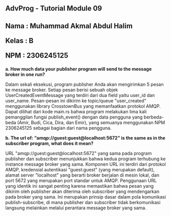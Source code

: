 ## AdvProg - Tutorial Module 09

<h2>

Nama    : Muhammad Akmal Abdul Halim

Kelas   : B

NPM     : 2306245125
</h2>

**a. How much data your publisher program will send to the message broker in one
run?**

Dalam sekali eksekusi, program publisher Anda akan mengirimkan 5 pesan ke message broker. Setiap pesan berisi sebuah objek UserCreatedEventMessage yang terdiri dari dua field yaitu user_id dan user_name. Pesan-pesan ini dikirim ke topic/queue "user_created" menggunakan library CrosstownBus yang memanfaatkan protokol AMQP. Dapat dilihat dari kode main.rs bahwa program melakukan lima kali pemanggilan fungsi publish_event() dengan data pengguna yang berbeda-beda (Amir, Budi, Cica, Dira, dan Emir), yang semuanya menggunakan NPM 2306245125 sebagai bagian dari nama pengguna.

**b. The url of: “amqp://guest:guest@localhost:5672” is the same as in the subscriber
program, what does it mean?**

URL "amqp://guest:guest@localhost:5672" yang sama pada program publisher dan subscriber menunjukkan bahwa kedua program terhubung ke instance message broker yang sama. Komponen URL ini terdiri dari protokol AMQP, kredensial autentikasi "guest:guest" (yang merupakan default), alamat server "localhost" yang berarti broker berjalan di mesin lokal, dan port 5672 yang merupakan port standar untuk AMQP. Penggunaan URL yang identik ini sangat penting karena memastikan bahwa pesan yang dikirim oleh publisher akan diterima oleh subscriber yang mendengarkan pada broker yang sama. Ini merupakan prinsip dasar dalam pola komunikasi publish-subscribe, di mana publisher dan subscriber tidak berkomunikasi langsung melainkan melalui perantara message broker yang sama.